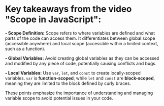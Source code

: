 # Key takeaways from the video "Scope in JavaScript":

**- Scope Definition:** Scope refers to where variables are defined and what parts of the code can access them. It differentiates between global scope (accessible anywhere) and local scope (accessible within a limited context, such as a function).

**- Global Variables:** Avoid creating global variables as they can be accessed and modified by any piece of code, potentially causing conflicts and bugs.

**- Local Variables:** Use `var`, `let`, and `const` to create locally-scoped variables. `var` is **function-scoped**, while `let` and `const` are **block-scoped**, meaning they are limited to the block defined by curly braces.

These points emphasize the importance of understanding and managing variable scope to avoid potential issues in your code.